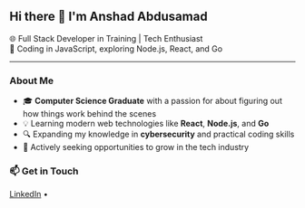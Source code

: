 ## Hi there 👋 I'm Anshad Abdusamad

🌐 Full Stack Developer in Training | Tech Enthusiast  
🚀 Coding in JavaScript, exploring Node.js, React, and Go

---

### About Me

- 🎓 **Computer Science Graduate** with a passion for about figuring out how things work behind the scenes
- 💡 Learning modern web technologies like **React**, **Node.js**, and **Go**
- 🔍 Expanding my knowledge in **cybersecurity** and practical coding skills
- 💼 Actively seeking opportunities to grow in the tech industry



### 📫 Get in Touch

[LinkedIn](https://www.linkedin.com/in/anshad-abdusamad-3b5220125/) • 


<!--
**stablelane/stablelane** is a ✨ _special_ ✨ repository because its `README.md` (this file) appears on your GitHub profile.

Here are some ideas to get you started:

- 🔭 I’m currently working on ...
- 🌱 I’m currently learning ...
- 👯 I’m looking to collaborate on ...
- 🤔 I’m looking for help with ...
- 💬 Ask me about ...
- 📫 How to reach me: ...
- 😄 Pronouns: ...
- ⚡ Fun fact: ...
-->
